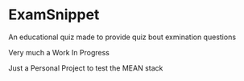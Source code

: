 # ExamSnippet

An educational quiz made to provide quiz bout exmination questions

Very much a Work In Progress

Just a Personal Project to test the MEAN stack
